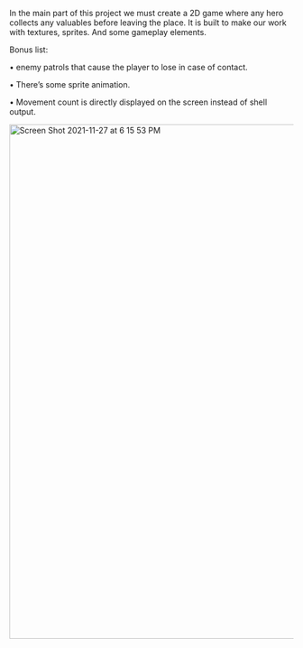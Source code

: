 In the main part of this project we must create a 2D game where any hero
collects any valuables before leaving the place. It is built to make our work with textures, sprites. And some gameplay elements.

Bonus list:

• enemy patrols that cause the player to lose in case of contact.

• There’s some sprite animation.

• Movement count is directly displayed on the screen instead of shell output.

<img width="912" alt="Screen Shot 2021-11-27 at 6 15 53 PM" src="https://user-images.githubusercontent.com/90090114/143686999-43be0b49-6855-4b58-8cf8-5f31947d5d13.png">
